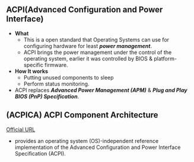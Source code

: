 ## ACPI(Advanced Configuration and Power Interface)
- **What** 
  - This is a open standard that Operating Systems can use for configuring hardware for least ***power management***.
  - ACPI brings the power management under the control of the operating system, earlier it was controlled by BIOS & platform-specific firmware.
- **How It works** 
  - Putting unused components to sleep
  - Perform status monitoring.
- ACPI replaces ***Advanced Power Management (APM)*** & ***Plug and Play BIOS (PnP) Specification***. 

## (ACPICA) ACPI Component Architecture 
[Official URL](https://acpica.org/)
- provides an operating system (OS)-independent reference implementation of the Advanced Configuration and Power Interface Specification (ACPI).
